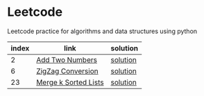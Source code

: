 # Leetcode
Leetcode practice for algorithms and data structures using python

index | link | solution
--- | --- | ---
2 | [Add Two Numbers](https://leetcode.com/problems/add-two-numbers/description/) | [solution](https://github.com/satwiknarlanka/Leetcode/blob/master/2.%20Add%20Two%20Numbers.py)  
6 | [ZigZag Conversion](https://leetcode.com/problems/zigzag-conversion/description/) | [solution](https://github.com/satwiknarlanka/Leetcode/blob/master/6.%20ZigZag%20Conversion.py)  
23 | [Merge k Sorted Lists](https://leetcode.com/problems/merge-k-sorted-lists/description/) | [solution](https://github.com/satwiknarlanka/Leetcode/blob/master/23.%20Merge%20k%20Sorted%20Lists.py)  

